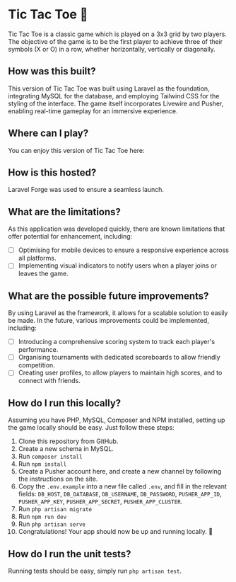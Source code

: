 # Tic Tac Toe 🎲
Tic Tac Toe is a classic game which is played on a 3x3 grid by two players. The objective of the game is to be the first player to achieve three of their symbols (X or O) in a row, whether horizontally, vertically or diagonally.

## How was this built?
This version of Tic Tac Toe was built using Laravel as the foundation, integrating MySQL for the database, and employing Tailwind CSS for the styling of the interface. The game itself incorporates Livewire and Pusher, enabling real-time gameplay for an immersive experience.

## Where can I play?
You can enjoy this version of Tic Tac Toe here: 

## How is this hosted?
Laravel Forge was used to ensure a seamless launch.

## What are the limitations?
As this application was developed quickly, there are known limitations that offer potential for enhancement, including:
- [ ] Optimising for mobile devices to ensure a responsive experience across all platforms.
- [ ] Implementing visual indicators to notify users when a player joins or leaves the game.

## What are the possible future improvements?
By using Laravel as the framework, it allows for a scalable solution to easily be made. In the future, various improvements could be implemented, including:
- [ ] Introducing a comprehensive scoring system to track each player's performance.
- [ ] Organising tournaments with dedicated scoreboards to allow friendly competition.
- [ ] Creating user profiles, to allow players to maintain high scores, and to connect with friends.

## How do I run this locally?
Assuming you have PHP, MySQL, Composer and NPM installed, setting up the game locally should be easy. Just follow these steps:
1. Clone this repository from GitHub.
2. Create a new schema in MySQL.
3. Run `composer install`
4. Run `npm install`
5. Create a Pusher account here, and create a new channel by following the instructions on the site.
6. Copy the `.env.example` into a new file called `.env`, and fill in the relevant fields: `DB_HOST`, `DB_DATABASE`, `DB_USERNAME`, `DB_PASSWORD`, `PUSHER_APP_ID`, `PUSHER_APP_KEY`, `PUSHER_APP_SECRET`, `PUSHER_APP_CLUSTER`.
6. Run `php artisan migrate`
7. Run `npm run dev`
8. Run `php artisan serve`
9. Congratulations! Your app should now be up and running locally. 🎉

## How do I run the unit tests?
Running tests should be easy, simply run `php artisan test`.

